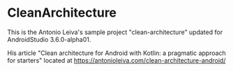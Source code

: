 # CleanArchitecture

This is the Antonio Leiva's sample project "clean-architecture" updated for AndroidStudio 3.6.0-alpha01.

His article "Clean architecture for Android with Kotlin: a pragmatic approach for starters" located at
https://antonioleiva.com/clean-architecture-android/
